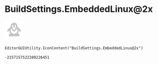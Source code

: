 # BuildSettings.EmbeddedLinux@2x
![](/img/BuildSettings.EmbeddedLinux@2x.png)

``` CSharp
EditorGUIUtility.IconContent("BuildSettings.EmbeddedLinux@2x")
```
```
-2157157522209226451
```
